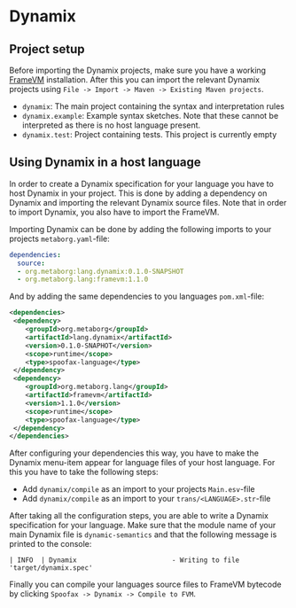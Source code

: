# Dynamix

## Project setup
Before importing the Dynamix projects, make sure you have a working [FrameVM](https://www.github.com/metaborgcube/framevm) installation.
After this you can import the relevant Dynamix projects using `File -> Import -> Maven -> Existing Maven projects`.
- `dynamix`: The main project containing the syntax and interpretation rules
- `dynamix.example`: Example syntax sketches. Note that these cannot be interpreted as there is no host language present.
- `dynamix.test`: Project containing tests. This project is currently empty

## Using Dynamix in a host language
In order to create a Dynamix specification for your language you have to host Dynamix in your project. 
This is done by adding a dependency on Dynamix and importing the relevant Dynamix source files.
Note that in order to import Dynamix, you also have to import the FrameVM.

Importing Dynamix can be done by adding the following imports to your projects `metaborg.yaml`-file:
```yaml
dependencies:
  source:
  - org.metaborg:lang.dynamix:0.1.0-SNAPSHOT
  - org.metaborg.lang:framevm:1.1.0
```
And by adding the same dependencies to you languages `pom.xml`-file:
```xml
<dependencies>
 <dependency>
 	<groupId>org.metaborg</groupId>
 	<artifactId>lang.dynamix</artifactId>
 	<version>0.1.0-SNAPHOT</version>
 	<scope>runtime</scope>
	<type>spoofax-language</type>
 </dependency>
 <dependency>
 	<groupId>org.metaborg.lang</groupId>
 	<artifactId>framevm</artifactId>
 	<version>1.1.0</version>
 	<scope>runtime</scope>
	<type>spoofax-language</type>
 </dependency>
</dependencies>
```

After configuring your dependencies this way, you have to make the Dynamix menu-item appear for language files of your host language.
For this you have to take the following steps:
- Add `dynamix/compile` as an import to your projects `Main.esv`-file
- Add `dynamix/compile` as an import to your `trans/<LANGUAGE>.str`-file

After taking all the configuration steps, you are able to write a Dynamix specification for your language. 
Make sure that the module name of your main Dynamix file is `dynamic-semantics` and that the following message is printed to the console:
```
| INFO  | Dynamix                        - Writing to file 'target/dynamix.spec'
```

Finally you can compile your languages source files to FrameVM bytecode by clicking `Spoofax -> Dynamix -> Compile to FVM`.
